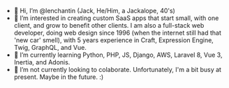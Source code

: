 - 👋 Hi, I’m @lenchantin (Jack, He/Him, a Jackalope, 40's)
- 👀 I’m interested in creating custom SaaS apps that start small, with one client, and grow to benefit other clients. I am also a full-stack web developer, doing web design since 1996 (when the internet still had that 'new car' smell), with 5 years experience in Craft, Expression Engine, Twig, GraphQL, and Vue. 
- 🌱 I’m currently learning Python, PHP, JS, Django, AWS, Laravel 8, Vue 3, Inertia, and Adonis.
- 💞️ I’m not currently looking to colaborate. Unfortunately, I'm a bit busy at present. Maybe in the future. :)

<!---
lenchantin/lenchantin is a ✨ special ✨ repository because its `README.md` (this file) appears on your GitHub profile.
You can click the Preview link to take a look at your changes.
--->
